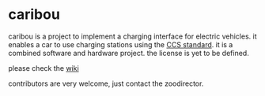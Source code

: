 # caribou

caribou is a project to implement a charging interface for electric vehicles. it enables a car to use charging stations using the [CCS standard](https://en.wikipedia.org/wiki/Combined_Charging_System). it is a combined software and hardware project. the license is yet to be defined.

please check the [wiki](https://github.com/zoological/caribou/wiki)

contributors are very welcome, just contact the zoodirector.

